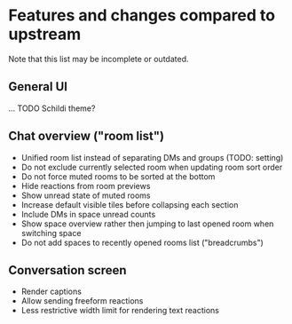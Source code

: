 # Features and changes compared to upstream

Note that this list may be incomplete or outdated.


## General UI

... TODO Schildi theme?


## Chat overview ("room list")

- Unified room list instead of separating DMs and groups (TODO: setting)
- Do not exclude currently selected room when updating room sort order
- Do not force muted rooms to be sorted at the bottom
- Hide reactions from room previews
- Show unread state of muted rooms
- Increase default visible tiles before collapsing each section
- Include DMs in space unread counts
- Show space overview rather then jumping to last opened room when switching space
- Do not add spaces to recently opened rooms list ("breadcrumbs")


## Conversation screen

- Render captions
- Allow sending freeform reactions
- Less restrictive width limit for rendering text reactions
